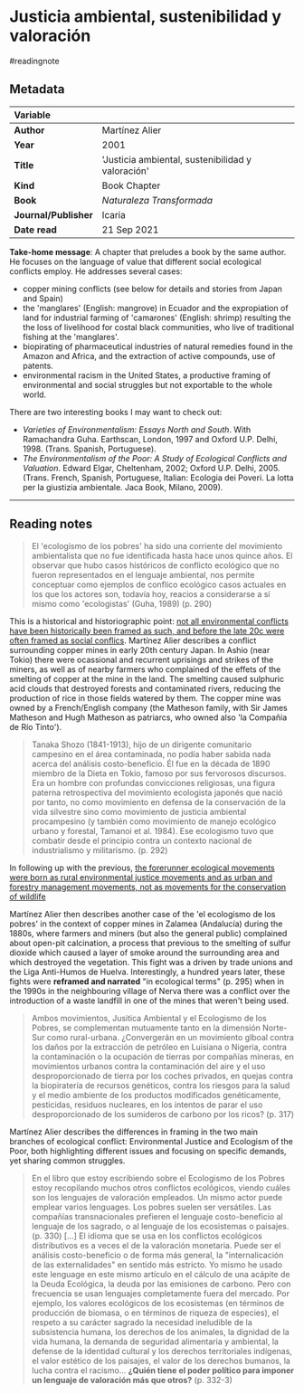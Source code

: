 # Justicia ambiental, sustenibilidad y valoración
#readingnote 

## Metadata

|   Variable     |  |
|:--------------|:-----------|
| **Author**			| Martínez Alier     |
| **Year**				| 	2001		 |
| **Title**				| 	'Justicia ambiental, sustenibilidad y valoración'		 |
| **Kind**				| Book Chapter|
| **Book**				| 	*Naturaleza Transformada*		 |
| **Journal/Publisher**				| 	Icaria	 |
| **Date read**				| 	21 Sep 2021	 |

**Take-home message**: A chapter that preludes a book by the same author. He focuses on the language of value that different social ecological conflicts employ. He addresses several cases:
- copper mining conflicts (see below for details and stories from Japan and Spain)
- the 'manglares' (English: mangrove) in Ecuador and the expropiation of land for industrial farming of 'camarones' (English: shrimp) resulting the the loss of livelihood for  costal black communities, who live of traditional fishing at the 'manglares'.
- biopirating of pharmaceutical industries of natural remedies found in the Amazon and Africa, and the extraction of active compounds, use of patents.
- environmental racism in the United States, a productive framing of environmental and social struggles but not exportable to the whole world.

There are two interesting books I may want to check out:
-   *Varieties of Environmentalism: Essays North and South*. With Ramachandra Guha. Earthscan, London, 1997 and Oxford U.P. Delhi, 1998. (Trans. Spanish, Portuguese).
-   *The Environmentalism of the Poor: A Study of Ecological Conflicts and Valuation*. Edward Elgar, Cheltenham, 2002; Oxford U.P. Delhi, 2005. (Trans. French, Spanish, Portuguese, Italian: Ecologia dei Poveri. La lotta per la giustizia ambientale. Jaca Book, Milano, 2009).



---

## Reading notes

> El 'ecologismo de los pobres' ha sido una corriente del movimiento ambientalista que no fue identificada hasta hace unos quince años. El observar que hubo casos históricos de conflicto ecológico que no fueron representados en el lenguaje ambiental, nos permite conceptuar como ejemplos de conflico ecológico casos actuales en los que los actores son, todavía hoy, reacios a considerarse a sí mismo como 'ecologistas' (Guha, 1989) (p. 290)

This is a historical and historiographic point: [not all environmental conflicts have been historically been framed as such, and before the late 20c were often framed as social conflics](not%20all%20environmental%20conflicts%20have%20been%20historically%20been%20framed%20as%20such,%20and%20before%20the%20late%2020c%20were%20often%20framed%20as%20social%20conflics.md). Martínez Alier describes a conflict surrounding copper mines in early 20th century Japan. In Ashio (near Tokio) there were ocassional and recurrent uprisings and strikes of the miners, as well as of nearby farmers who complained of the effets of the smelting of copper at the mine in the land. The smelting caused sulphuric acid clouds that destroyed forests and contaminated rivers, reducing the production of rice in those fields watered by them. The copper mine was owned by a French/English company (the Matheson family, with Sir James Matheson and Hugh Matheson as patriarcs, who owned also 'la Compañia de Río Tinto').

> Tanaka Shozo (1841-1913), hijo de un dirigente comunitario campesino en el área contaminada, no podía haber sabida nada acerca del análisis costo-beneficio. Él fue en la década de 1890  miembro de la Dieta en Tokio, famoso por sus fervorosos discursos. Era un hombre con profundas convicciones religiosas, una figura paterna retrospectiva del movimiento ecologista japonés que nació por tanto, no como movimiento en defensa de la conservación de la vida silvestre sino como movimiento de justicia ambiental procampesino (y también como movimiento de manejo ecológico urbano y forestal, Tamanoi et al. 1984). Ese ecologismo tuvo que combatir desde el principio contra un contexto nacional de industrialismo y militarismo. (p. 292)

In following up with the previous, [the forerunner ecological movements were born as rural environmental justice movements and as urban and forestry management movements, not as movements for the conservation of wildlife](the%20forerunner%20ecological%20movements%20were%20born%20as%20rural%20environmental%20justice%20movements%20and%20as%20urban%20and%20forestry%20management%20movements,%20not%20as%20movements%20for%20the%20conservation%20of%20wildlife.md)

Martínez Alier then describes another case of the 'el ecologismo de los pobres' in the context of copper mines in Zalamea (Andalucía) during the 1880s, where farmers and miners (but also the general public) complained about open-pit calcination, a process that previous to the smelting of sulfur dioxide which caused a layer of smoke around the surrounding area and which destroyed the vegetation. This fight was a driven by trade unions and the Liga Anti-Humos de Huelva. Interestingly, a hundred years later, these fights were **reframed and narrated** "in ecological terms" (p. 295) when in the 1990s in the neighbouring village of Nerva there was a conflict over the introduction of a waste landfill in one of the mines that weren't being used.

> Ambos movimientos, Jusitica Ambiental y el Ecologismo de los Pobres, se complementan mutuamente tanto en la dimensión Norte-Sur como rural-urbana. ¿Convergerán en un movimiento glboal contra los daños por la extracción de petróleo en Luisiana o Nigeria, contra la contaminación o la ocupación de tierras por compañías mineras, en movimientos urbanos contra la contaminación del aire y el uso desproporcionado de tierra por los coches privados, en quejas contra la biopiratería de recursos genéticos, contra los riesgos para la salud y el medio ambiente de los productos modificados genéticamente, pesticidas, residuos nucleares, en los intentos de parar el uso desproporcionado de los sumideros de carbono por los ricos? (p. 317)

Martínez Alier describes the differences in framing in the two main branches of ecological conflict: Environmental Justice and Ecologism of the Poor, both highlighting different issues and focusing on specific demands, yet sharing common struggles.

> En el libro que estoy escribiendo sobre el Ecologismo de los Pobres estoy recopilando muchos otros conflictos ecológicos, viendo cuáles son los lenguajes de valoración empleados. Un mismo actor puede emplear varios lenguages. Los pobres suelen ser versátiles. Las compañías transnacionales prefieren el lenguaje costo-beneficio al lenguaje de los sagrado, o al lenguaje de los ecosistemas o paisajes. (p. 330) […] El idioma que se usa en los conflictos ecológicos distributivos es a veces el de la valoración monetaria. Puede ser el análisis costo-beneficio o de forma más general, la "internalicación de las externalidades" en sentido más estricto. Yo mismo he usado este lenguage en este mismo artículo en el cálculo de una acápite de la Deuda Ecológica, la deuda por las emisiones de carbono. Pero con frecuencia se usan lenguajes completamente fuera del mercado. Por ejemplo, los valores ecológicos de los ecosistemas (en términos de producción de biomasa, o en términos de riqueza de especies), el respeto a su carácter sagrado la necesidad ineludible de la subsistencia humana, los derechos de los animales, la dignidad de la vida humana, la demanda de seguridad alimentaria y ambiental, la defense de la identidad cultural y los derechos territoriales indígenas, el valor estético de los paisajes, el valor de los derechos bumanos, la lucha contra el racismo… **¿Quién tiene el poder político para imponer un lenguaje de valoración más que otros?** (p. 332-3)

